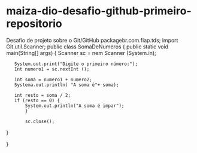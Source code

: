 # maiza-dio-desafio-github-primeiro-repositorio
Desafio de projeto sobre o Git/GitHub
packagebr.com.fiap.tds;
import Git.util.Scanner;
public class SomaDeNumeros {
   public static void main(String[] args) {
       Scanner sc = nem Scanner (System.in);
       
       System.out.print("Digite o primeiro número:");
       Int numero1 = sc.nextInt ();
       
       int soma = numero1 + numero2;
       Systema.out.println( "A soma é"+ soma);
       
       int resto = soma / 2;
       if (resto == 0) {
           System.out.println("A soma é impar");
           }
           
           sc.close();
   }
   
 }
       
